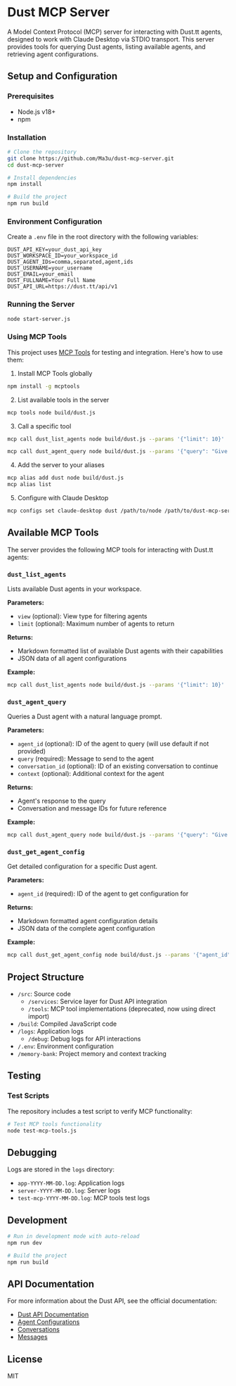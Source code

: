 

# Dust MCP Server

A Model Context Protocol (MCP) server for interacting with Dust.tt agents, designed to work with Claude Desktop via STDIO transport. This server provides tools for querying Dust agents, listing available agents, and retrieving agent configurations.

## Setup and Configuration

### Prerequisites

- Node.js v18+
- npm

### Installation

```bash
# Clone the repository
git clone https://github.com/Ma3u/dust-mcp-server.git
cd dust-mcp-server

# Install dependencies
npm install

# Build the project
npm run build
```

### Environment Configuration

Create a `.env` file in the root directory with the following variables:

```env
DUST_API_KEY=your_dust_api_key
DUST_WORKSPACE_ID=your_workspace_id
DUST_AGENT_IDs=comma,separated,agent,ids
DUST_USERNAME=your_username
DUST_EMAIL=your_email
DUST_FULLNAME=Your Full Name
DUST_API_URL=https://dust.tt/api/v1
```

### Running the Server

```bash
node start-server.js
```

### Using MCP Tools

This project uses [MCP Tools](https://github.com/f/mcptools) for testing and integration. Here's how to use them:

1. Install MCP Tools globally

```bash
npm install -g mcptools
```

2. List available tools in the server

```bash
mcp tools node build/dust.js
```

3. Call a specific tool

```bash
mcp call dust_list_agents node build/dust.js --params '{"limit": 10}'

mcp call dust_agent_query node build/dust.js --params '{"query": "Give me a summary"}'
```

4. Add the server to your aliases

```bash
mcp alias add dust node build/dust.js
mcp alias list
```

5. Configure with Claude Desktop

```bash
mcp configs set claude-desktop dust /path/to/node /path/to/dust-mcp-server/build/dust.js
```

## Available MCP Tools

The server provides the following MCP tools for interacting with Dust.tt agents:

### `dust_list_agents`

Lists available Dust agents in your workspace.

**Parameters:**

- `view` (optional): View type for filtering agents
- `limit` (optional): Maximum number of agents to return

**Returns:**

- Markdown formatted list of available Dust agents with their capabilities
- JSON data of all agent configurations

**Example:**

```bash
mcp call dust_list_agents node build/dust.js --params '{"limit": 10}'
```

### `dust_agent_query`

Queries a Dust agent with a natural language prompt.

**Parameters:**

- `agent_id` (optional): ID of the agent to query (will use default if not provided)
- `query` (required): Message to send to the agent
- `conversation_id` (optional): ID of an existing conversation to continue
- `context` (optional): Additional context for the agent

**Returns:**

- Agent's response to the query
- Conversation and message IDs for future reference

**Example:**

```bash
mcp call dust_agent_query node build/dust.js --params '{"query": "Give me a summary of the Dust API"}'
```

### `dust_get_agent_config`

Get detailed configuration for a specific Dust agent.

**Parameters:**

- `agent_id` (required): ID of the agent to get configuration for

**Returns:**

- Markdown formatted agent configuration details
- JSON data of the complete agent configuration

**Example:**

```bash
mcp call dust_get_agent_config node build/dust.js --params '{"agent_id": "agent-id-123"}'
```

## Project Structure

- `/src`: Source code
  - `/services`: Service layer for Dust API integration
  - `/tools`: MCP tool implementations (deprecated, now using direct import)
- `/build`: Compiled JavaScript code
- `/logs`: Application logs
  - `/debug`: Debug logs for API interactions
- `/.env`: Environment configuration
- `/memory-bank`: Project memory and context tracking

## Testing

### Test Scripts

The repository includes a test script to verify MCP functionality:

```bash
# Test MCP tools functionality
node test-mcp-tools.js
```

## Debugging

Logs are stored in the `logs` directory:

- `app-YYYY-MM-DD.log`: Application logs
- `server-YYYY-MM-DD.log`: Server logs
- `test-mcp-YYYY-MM-DD.log`: MCP tools test logs

## Development

```bash
# Run in development mode with auto-reload
npm run dev

# Build the project
npm run build
```

## API Documentation

For more information about the Dust API, see the official documentation:

- [Dust API Documentation](https://docs.dust.tt/reference/openapi)
- [Agent Configurations](https://docs.dust.tt/reference/get_api-v1-w-wid-assistant-agent-configurations-sid)
- [Conversations](https://docs.dust.tt/reference/post_api-v1-w-wid-assistant-conversations)
- [Messages](https://docs.dust.tt/reference/post_api-v1-w-wid-assistant-conversations-cid-messages)

## License

MIT